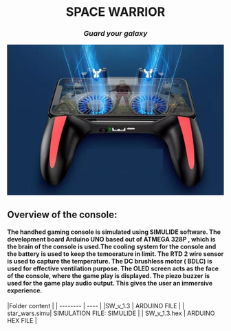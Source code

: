<h1 align="center">SPACE WARRIOR</h1>
<h3 align = "center"><i>Guard your galaxy</i></h3>

<p align="center">
  <img width="800" src="https://github.com/Y-133/M2-EmbSys/blob/ea040cfdc2f1288fe8de779f5ea9ed887052bf31/images/joystick_fan.jpg" alt="Console">
</p>

## Overview of the console: ## 
#### The handhed gaming console is simulated using SIMULIDE software. The development board Arduino UNO based out of ATMEGA 328P , which is the brain of the console is used.The cooling system for the console and the battery is used to keep the temoerature in limit. The RTD 2 wire sensor is used to capture the temperature. The DC brushless motor ( BDLC) is used for effective ventilation purpose. The OLED screen acts as the face of the console, where the game play is displayed. The piezo buzzer is used for the game play audio output. This gives the user an immersive experience. ####

|Folder content |
| -------- | ---- |
|SW_v_1.3 | ARDUINO FILE |
| star_wars.simu| SIMULATION FILE: SIMULIDE | 
| SW_v_1.3.hex | ARDUINO HEX FILE |

